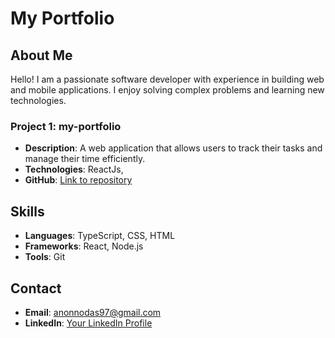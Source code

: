 # My Portfolio

## About Me

Hello! I am a passionate software developer with experience in building web and mobile applications. I enjoy solving complex problems and learning new technologies.

### Project 1: my-portfolio

- **Description**: A web application that allows users to track their tasks and manage their time efficiently.
- **Technologies**: ReactJs,
- **GitHub**: [Link to repository](https://github.com/mranonno/my-portfolio)

## Skills

- **Languages**: TypeScript, CSS, HTML
- **Frameworks**: React, Node.js
- **Tools**: Git

## Contact

- **Email**: anonnodas97@gmail.com
- **LinkedIn**: [Your LinkedIn Profile](https://www.linkedin.com/in/mranonno1)
